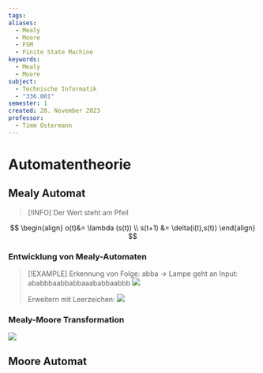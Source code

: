 ```yaml
---
tags: 
aliases:
  - Mealy
  - Moore
  - FSM
  - Finite State Machine
keywords:
  - Mealy
  - Moore
subject:
  - Technische Informatik
  - "336.001"
semester: 1
created: 28. November 2023
professor:
  - Timm Ostermann
---
```

 

# Automatentheorie

## Mealy Automat

> [!INFO] Der Wert steht am Pfeil

$$
\begin{align}
o(t)&= \lambda (s(t)) \\
s(t+1) &= \delta(i(t),s(t))
\end{align}
$$

### Entwicklung von Mealy-Automaten

>[!EXAMPLE] Erkennung von Folge: abba $\to$ Lampe geht an
> Input: ababbbaabbabbaaababbaabbb
![](xEDU/TI/44F71D63-B1DA-4000-8279-F1822C12C817.jpg)
> 
> Erweitern mit Leerzeichen:
![](xEDU/TI/9F3B1C0D-165D-48C5-9B14-A51017A7C833.jpg)

### Mealy-Moore Transformation

![](xEDU/TI/523A72F9-E5B8-4447-BAD1-68D723394E4C.jpg)

## Moore Automat
